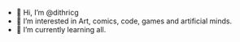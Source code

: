 - 👋 Hi, I’m @dithricg
- 👀 I’m interested in Art, comics, code, games and artificial minds.
- 🌱 I’m currently learning all.

<!---
dithricg/dithricg is a ✨ special ✨ repository because its `README.md` (this file) appears on your GitHub profile.
You can click the Preview link to take a look at your changes.
--->

